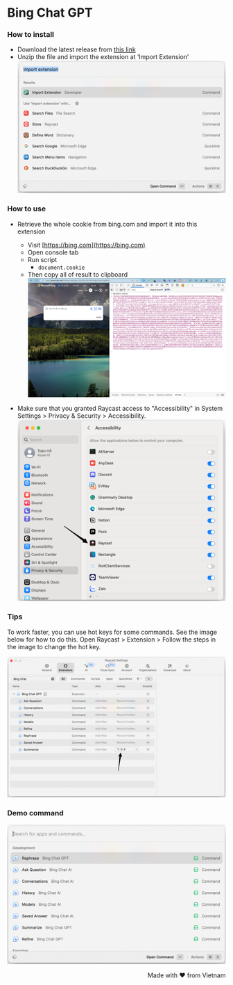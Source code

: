 # Bing Chat GPT

### How to install

- Download the latest release from [this link](https://github.com/toanbku/bing-chat-raycast-extension/releases)
- Unzip the file and import the extension at ‘Import Extension’
  ![](.github/import-extension.png)

### How to use

- Retrieve the whole cookie from bing.com and import it into this extension

  - Visit [https://bing.com](https://bing.com)
  - Open console tab
  - Run script
    - `document.cookie`
  - Then copy all of result to clipboard
    ![](.github/how-to-get-cookie.png)

- Make sure that you granted Raycast access to "Accessibility" in System Settings > Privacy & Security > Accessibility.
  ![](.github/enable-privacy.png)

### Tips

To work faster, you can use hot keys for some commands. See the image below for how to do this. Open Raycast > Extension > Follow the steps in the image to change the hot key.

![](.github/tips.png)

### Demo command

![](.github/demo-command.png)

<p align="right">
Made with ♥ from Vietnam
</p>
